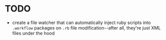 # TODO
- create a file watcher that can automatically inject ruby scripts into `.workflow` packages on `.rb` file modification--after all, they're just XML files under the hood
